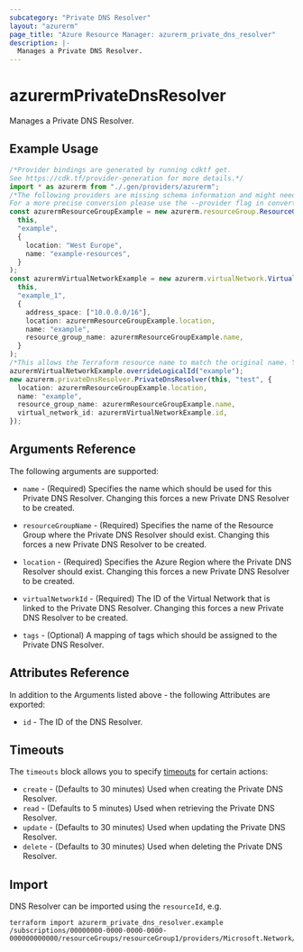 ```yaml
---
subcategory: "Private DNS Resolver"
layout: "azurerm"
page_title: "Azure Resource Manager: azurerm_private_dns_resolver"
description: |-
  Manages a Private DNS Resolver.
---
```


# azurermPrivateDnsResolver

Manages a Private DNS Resolver.

## Example Usage

```typescript
/*Provider bindings are generated by running cdktf get.
See https://cdk.tf/provider-generation for more details.*/
import * as azurerm from "./.gen/providers/azurerm";
/*The following providers are missing schema information and might need manual adjustments to synthesize correctly: azurerm.
For a more precise conversion please use the --provider flag in convert.*/
const azurermResourceGroupExample = new azurerm.resourceGroup.ResourceGroup(
  this,
  "example",
  {
    location: "West Europe",
    name: "example-resources",
  }
);
const azurermVirtualNetworkExample = new azurerm.virtualNetwork.VirtualNetwork(
  this,
  "example_1",
  {
    address_space: ["10.0.0.0/16"],
    location: azurermResourceGroupExample.location,
    name: "example",
    resource_group_name: azurermResourceGroupExample.name,
  }
);
/*This allows the Terraform resource name to match the original name. You can remove the call if you don't need them to match.*/
azurermVirtualNetworkExample.overrideLogicalId("example");
new azurerm.privateDnsResolver.PrivateDnsResolver(this, "test", {
  location: azurermResourceGroupExample.location,
  name: "example",
  resource_group_name: azurermResourceGroupExample.name,
  virtual_network_id: azurermVirtualNetworkExample.id,
});

```

## Arguments Reference

The following arguments are supported:

*   `name` - (Required) Specifies the name which should be used for this Private DNS Resolver. Changing this forces a new Private DNS Resolver to be created.

*   `resourceGroupName` - (Required) Specifies the name of the Resource Group where the Private DNS Resolver should exist. Changing this forces a new Private DNS Resolver to be created.

*   `location` - (Required) Specifies the Azure Region where the Private DNS Resolver should exist. Changing this forces a new Private DNS Resolver to be created.

*   `virtualNetworkId` - (Required) The ID of the Virtual Network that is linked to the Private DNS Resolver. Changing this forces a new Private DNS Resolver to be created.

*   `tags` - (Optional) A mapping of tags which should be assigned to the Private DNS Resolver.

## Attributes Reference

In addition to the Arguments listed above - the following Attributes are exported:

* `id` - The ID of the DNS Resolver.

## Timeouts

The `timeouts` block allows you to specify [timeouts](https://www.terraform.io/docs/configuration/resources.html#timeouts) for certain actions:

* `create` - (Defaults to 30 minutes) Used when creating the Private DNS Resolver.
* `read` - (Defaults to 5 minutes) Used when retrieving the Private DNS Resolver.
* `update` - (Defaults to 30 minutes) Used when updating the Private DNS Resolver.
* `delete` - (Defaults to 30 minutes) Used when deleting the Private DNS Resolver.

## Import

DNS Resolver can be imported using the `resourceId`, e.g.

```console
terraform import azurerm_private_dns_resolver.example /subscriptions/00000000-0000-0000-0000-000000000000/resourceGroups/resourceGroup1/providers/Microsoft.Network/dnsResolvers/dnsResolver1
```
